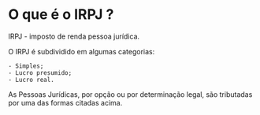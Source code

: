 # O que é o IRPJ ?

IRPJ -  imposto de renda pessoa jurídica.


O IRPJ é subdividido em algumas categorias:

	- Simples;
	- Lucro presumido;
	- Lucro real.

As Pessoas Jurídicas, por opção ou por determinação legal, são tributadas por uma das formas citadas acima.